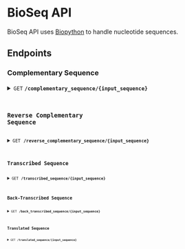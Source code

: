 # BioSeq API

BioSeq API uses [Biopython](https://biopython.org/) to handle nucleotide sequences.

## Endpoints

### Complementary Sequence
<details>

<summary><code>GET</code> <code><strong>/complementary_sequence/{input_sequence}</b></strong></summary>

Accepts a nucleotide sequence and returns a complementary nucleotide sequence.

#### Path parameters

> | Name   |  Type      | Data type      | Description                                          |
> |--------|------------|----------------|------------------------------------------------------|
> | `input_sequence` |  Required  | String     | Nucleotide sequence                  |

#### Example request
> ```js
>  curl -X GET "http://bioseq.onrender.com/complementary_sequence/AGCCCTCCAGGACAGGCTGCATCAGAAGAGGCCATCAAG"
> ```

#### Example response
> ```json
> {
>     "output_sequence": "TCGGGAGGTCCTGTCCGACGTAGTCTTCTCCGGTAGTTC"
> }
> ```

#### Response schema

> | Object   |  Type      | Data type      | Description                                          |
> |--------|------------|----------------|------------------------------------------------------|
> | `output_sequence` |  Required  | String     | Nucleotide sequence                  |
</details>

### Reverse Complementary Sequence

<details>
<summary><code>GET</code> <code><strong>/reverse_complementary_sequence/{input_sequence}</b></strong></summary>

Accepts a nucleotide sequence and returns a reverse complementary nucleotide sequence.

#### Path parameters

> | Name   |  Type      | Data type      | Description                                          |
> |--------|------------|----------------|------------------------------------------------------|
> | `input_sequence` |  Required  | String     | Nucleotide sequence                  |

#### Example request
> ```js
>  curl -X GET "http://bioseq.onrender.com/reverse_complementary_sequence/AGCCCTCCAGGACAGGCTGCATCAGAAGAGGCCATCAAG"
> ```

#### Example response
> ```json
> {
>     "output_sequence": "CTTGATGGCCTCTTCTGATGCAGCCTGTCCTGGAGGGCT"
> }
> ```

#### Response schema

> | Object   |  Type      | Data type      | Description                                          |
> |--------|------------|----------------|------------------------------------------------------|
> | `output_sequence` |  Required  | String     | Nucleotide sequence                  |
</details>

### Transcribed Sequence

<details>
<summary><code>GET</code> <code><strong>/transcribed_sequence/{input_sequence}</b></strong></summary>

Accepts a DNA sequence and returns a transcribed RNA sequence.

#### Path parameters

> | Name   |  Type      | Data type      | Description                                          |
> |--------|------------|----------------|------------------------------------------------------|
> | `input_sequence` |  Required  | String     | DNA sequence                  |

#### Example request
> ```js
>  curl -X GET "http://bioseq.onrender.com/transcribed_sequence/AGCCCTCCAGGACAGGCTGCATCAGAAGAGGCCATCAAG"
> ```

#### Example response
> ```json
> {
>     "output_sequence": "AGCCCUCCAGGACAGGCUGCAUCAGAAGAGGCCAUCAAG"
> }
> ```

#### Response schema

> | Object   |  Type      | Data type      | Description                                          |
> |--------|------------|----------------|------------------------------------------------------|
> | `output_sequence` |  Required  | String     | RNA sequence                  |
</details>

### Back-Transcribed Sequence

<details>
<summary><code>GET</code> <code><strong>/back_transcribed_sequence/{input_sequence}</b></strong></summary>

Accepts an RNA sequence and returns a back-transcribed DNA sequence.

#### Path parameters

> | Name   |  Type      | Data type      | Description                                          |
> |--------|------------|----------------|------------------------------------------------------|
> | `input_sequence` |  Required  | String     | RNA sequence                  |

#### Example request
> ```js
>  curl -X GET "http://bioseq.onrender.com/back_transcribed_sequence/AGCCCUCCAGGACAGGCUGCAUCAGAAGAGGCCAUCAAG"
> ```

#### Example response
> ```json
> {
>     "output_sequence": "AGCCCTCCAGGACAGGCTGCATCAGAAGAGGCCATCAAG"
> }
> ```

#### Response schema

> | Object   |  Type      | Data type      | Description                                          |
> |--------|------------|----------------|------------------------------------------------------|
> | `output_sequence` |  Required  | String     | DNA sequence                  |
</details>

### Translated Sequence

<details>
<summary><code>GET</code> <code><strong>/translated_sequence/{input_sequence}</b></strong></summary>

Accepts a nucleotide sequence and returns a translated protein sequence.

#### Path parameters

> | Name   |  Type      | Data type      | Description                                          |
> |--------|------------|----------------|------------------------------------------------------|
> | `input_sequence` |  Required  | String     | Nucleotide sequence                  |

#### Example request
> ```js
>  curl -X GET "http://bioseq.onrender.com/translated_sequence/AGCCCTCCAGGACAGGCTGCATCAGAAGAGGCCATCAAG"
> ```

#### Example response
> ```json
> {
>     "output_sequence": "SPPGQAASEEAIK"
> }
> ```

#### Response schema

> | Object   |  Type      | Data type      | Description                                          |
> |--------|------------|----------------|------------------------------------------------------|
> | `output_sequence` |  Required  | String     | Protein sequence                  |
</details>